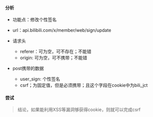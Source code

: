 #### 分析

* 功能点：修改个性签名
* url：api.bilibili.com/x/member/web/sign/update

* 请求头
  * referer：可为空，可不存在；不能错
  * origin: 可为空，可不携带；不能错
* post携带的数据
  * user_sign:  个性签名
  * csrf；为固定值，但是必须携带；且这个字段在cookie中为bili_jct

#### 尝试

> 结论，如果能利用XSS等漏洞够获得cookie，则就可以完成csrf